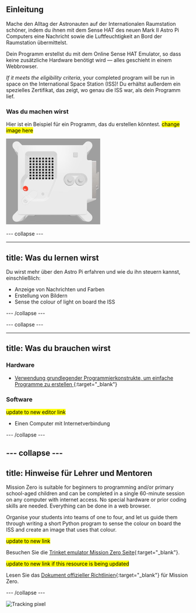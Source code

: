## Einleitung

Mache den Alltag der Astronauten auf der Internationalen Raumstation schöner, indem du ihnen mit dem Sense HAT des neuen Mark II Astro Pi Computers eine Nachricht sowie die Luftfeuchtigkeit an Bord der Raumstation übermittelst.

Dein Programm erstellst du mit dem Online Sense HAT Emulator, so dass keine zusätzliche Hardware benötigt wird — alles geschieht in einem Webbrowser.

*If it meets the eligibility criteria*, your completed program will be run in space on the International Space Station (ISS)! Du erhältst außerdem ein spezielles Zertifikat, das zeigt, wo genau die ISS war, als dein Programm lief.

### Was du machen wirst

Hier ist ein Beispiel für ein Programm, das du erstellen könntest. <mark>change image here</mark>

![The Trinket Sense HAT emulator running a sample program which scrolls the humidity value across the LED matrix and then displays a picture of a fish.](images/M0_4.gif)


--- collapse ---

---
title: Was du lernen wirst
---

Du wirst mehr über den Astro Pi erfahren und wie du ihn steuern kannst, einschließlich:
+ Anzeige von Nachrichten und Farben
+ Erstellung von Bildern
+ Sense the colour of light on board the ISS

--- /collapse ---

--- collapse ---

---
title: Was du brauchen wirst
---

### Hardware

+ [Verwendung grundlegender Programmierkonstrukte, um einfache Programme zu erstellen ](https://curriculum.raspberrypi.org/programming/creator/){:target="_blank"}

### Software

<mark> update to new editor link </mark>
+ Einen Computer mit Internetverbindung

--- /collapse ---

--- collapse ---
---
title: Hinweise für Lehrer und Mentoren
---

Mission Zero is suitable for beginners to programming and/or primary school-aged children and can be completed in a single 60-minute session on any computer with internet access. No special hardware or prior coding skills are needed. Everything can be done in a web browser.

Organise your students into teams of one to four, and let us guide them through writing a short Python program to sense the colour on board the ISS and create an image that uses that colour.

<mark> update to new link </mark>

Besuchen Sie die [Trinket emulator Mission Zero Seite](https://trinket.io/mission-zero){:target="_blank"}.

<mark> update to new link if this resource is being updated </mark>

 Lesen Sie das [Dokument offizieller Richtlinien](https://astro-pi.org/media/mission-zero-guidelines/Astro_Pi_Mission_Zero_Guidelines_2021_22-de.pdf){:target="_blank"} für Mission Zero.

--- /collapse ---

![Tracking pixel](https://code.org/api/hour/begin_raspberrypi_astropi.png)
